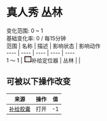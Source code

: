 # 真人秀 丛林  
变化范围: 0 ~ 1  
基础变化率: 0 / 每15分钟  
范围  |  名称  |  描述  |  影响状态  |  影响动作  
----  |  ----  |  ----  |  ----  |  ----  
1 ～ 1  |  <img decoding="async" src="Sprite/Perk_TV.png" style="width:20px;">补给定位器  |  丛林  |    |    
## 可被以下操作改变  
来源  |  操作  |  值  
----  |  ----  |  ----  
[补给胶囊](TV_SupplyCapsule.md)  |  打开  |  -1  
